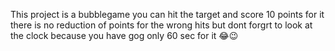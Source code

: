 This project is a bubblegame you can hit the target and score 10 points for it there is no reduction of points  for the wrong hits  but dont forgrt to look at the clock because you have gog only 60 sec for it 😂😉